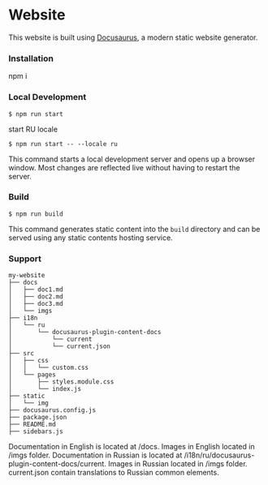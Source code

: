 # Website

This website is built using [Docusaurus](https://docusaurus.io/), a modern static website generator.

### Installation

npm i

### Local Development

```
$ npm run start
```

start RU locale 

```
$ npm run start -- --locale ru
```

This command starts a local development server and opens up a browser window. Most changes are reflected live without having to restart the server.

### Build

```
$ npm run build
```

This command generates static content into the `build` directory and can be served using any static contents hosting service.

### Support
```
my-website
├── docs
│   ├── doc1.md
│   ├── doc2.md
│   ├── doc3.md
│   └── imgs
├── i18n
│   └── ru
│       └── docusaurus-plugin-content-docs
│           └── current
│           └── current.json
├── src
│   ├── css
│   │   └── custom.css
│   └── pages
│       ├── styles.module.css
│       └── index.js
├── static
│   └── img
├── docusaurus.config.js
├── package.json
├── README.md
├── sidebars.js
```
Documentation in English is located at /docs. Images in English located in /imgs folder.
Documentation in Russian is located at /i18n/ru/docusaurus-plugin-content-docs/current. Images in Russian located in /imgs folder.
current.json contain translations to Russian common elements.



